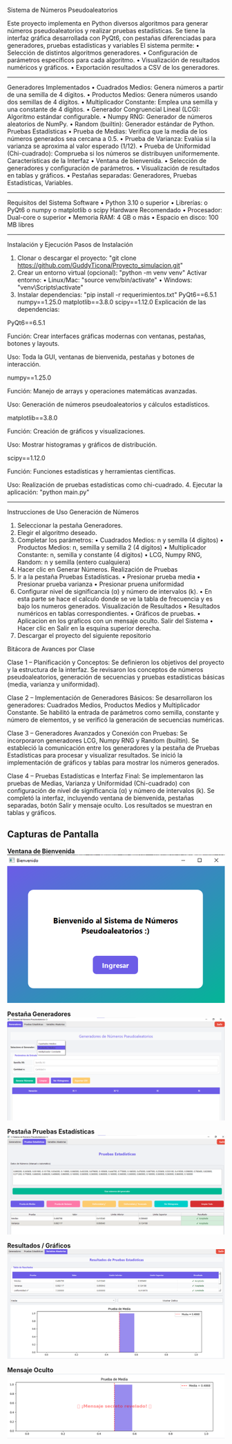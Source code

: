 Sistema de Números Pseudoaleatorios

Este proyecto implementa en Python diversos algoritmos para generar números pseudoaleatorios y realizar pruebas estadísticas.
Se tiene la interfaz gráfica desarrollada con PyQt6, con pestañas diferenciadas para generadores, pruebas estadísticas y variables
El sistema permite:
•	Selección de distintos algoritmos generadores.
•	Configuración de parámetros específicos para cada algoritmo.
•	Visualización de resultados numéricos y gráficos.
•	Exportación resultados a CSV de los generadores.

________________________________________
Generadores Implementados
•	Cuadrados Medios: Genera números a partir de una semilla de 4 dígitos.
•	Productos Medios: Genera números usando dos semillas de 4 dígitos.
•	Multiplicador Constante: Emplea una semilla y una constante de 4 dígitos.
•	Generador Congruencial Lineal (LCG): Algoritmo estándar configurable.
•	Numpy RNG: Generador de números aleatorios de NumPy.
•	Random (builtin): Generador estándar de Python.
Pruebas Estadísticas
•	Prueba de Medias: Verifica que la media de los números generados sea cercana a 0.5.
•	Prueba de Varianza: Evalúa si la varianza se aproxima al valor esperado (1/12).
•	Prueba de Uniformidad (Chi-cuadrado): Comprueba si los números se distribuyen uniformemente.
Características de la Interfaz
•	Ventana de bienvenida.
•	Selección de generadores y configuración de parámetros.
•	Visualización de resultados en tablas y gráficos.
•	Pestañas separadas: Generadores, Pruebas Estadísticas, Variables.
________________________________________
Requisitos del Sistema
Software
•	Python 3.10 o superior
•	Librerías:
o	PyQt6
o	numpy
o	matplotlib
o	scipy
Hardware Recomendado
•	Procesador: Dual-core o superior
•	Memoria RAM: 4 GB o más
•	Espacio en disco: 100 MB libres
________________________________________
Instalación y Ejecución
Pasos de Instalación
1.	Clonar o descargar el proyecto:
"git clone <https://github.com/GuddyTicona/Proyecto_simulacion.git>"
2.	Crear un entorno virtual (opcional):
"python -m venv venv"
Activar entorno:
•	Linux/Mac: "source venv/bin/activate"
•	Windows: "venv\Scripts\activate"
3.	Instalar dependencias:
"pip install -r requerimientos.txt"
PyQt6==6.5.1
numpy==1.25.0
matplotlib==3.8.0
scipy==1.12.0
Explicación de las dependencias:

PyQt6==6.5.1

Función: Crear interfaces gráficas modernas con ventanas, pestañas, botones y layouts.

Uso: Toda la GUI, ventanas de bienvenida, pestañas y botones de interacción.

numpy==1.25.0

Función: Manejo de arrays y operaciones matemáticas avanzadas.

Uso: Generación de números pseudoaleatorios y cálculos estadísticos.

matplotlib==3.8.0

Función: Creación de gráficos y visualizaciones.

Uso: Mostrar histogramas y gráficos de distribución.

scipy==1.12.0

Función: Funciones estadísticas y herramientas científicas.

Uso: Realización de pruebas estadísticas como chi-cuadrado.
4.	Ejecutar la aplicación:
"python main.py"
________________________________________
Instrucciones de Uso
Generación de Números
1.	Seleccionar la pestaña Generadores.
2.	Elegir el algoritmo deseado.
3.	Completar los parámetros:
•	Cuadrados Medios: n y semilla (4 dígitos)
•	Productos Medios: n, semilla y semilla 2 (4 dígitos)
•	Multiplicador Constante: n, semilla y constante (4 dígitos)
•	LCG, Numpy RNG, Random: n y semilla (entero cualquiera)
4.	Hacer clic en Generar Números.
Realización de Pruebas
1.	Ir a la pestaña Pruebas Estadísticas.
•   Presionar prueba media
•   Presionar prueba varianza
•   Presionar pruena uniformidad
2.	Configurar nivel de significancia (α) y número de intervalos (k).
•   En esta parte se hace el calculo donde se ve la tabla de frecuencia y es bajo los numeros generados.
Visualización de Resultados
•	Resultados numéricos en tablas correspondientes.
•	Gráficos de pruebas.
•	Aplicacion en los graficos con un mensaje oculto.
Salir del Sistema
•	Hacer clic en Salir en la esquina superior derecha.
3. Descargar el proyecto del siguiente repositorio

Bitácora de Avances por Clase

Clase 1 – Planificación y Conceptos:
Se definieron los objetivos del proyecto y la estructura de la interfaz. Se revisaron los conceptos de números pseudoaleatorios, generación de secuencias y pruebas estadísticas básicas (media, varianza y uniformidad).

Clase 2 – Implementación de Generadores Básicos:
Se desarrollaron los generadores: Cuadrados Medios, Productos Medios y Multiplicador Constante. Se habilitó la entrada de parámetros como semilla, constante y número de elementos, y se verificó la generación de secuencias numéricas.

Clase 3 – Generadores Avanzados y Conexión con Pruebas:
Se incorporaron generadores LCG, Numpy RNG y Random (builtin). Se estableció la comunicación entre los generadores y la pestaña de Pruebas Estadísticas para procesar y visualizar resultados. Se inició la implementación de gráficos y tablas para mostrar los números generados.

Clase 4 – Pruebas Estadísticas e Interfaz Final:
Se implementaron las pruebas de Medias, Varianza y Uniformidad (Chi-cuadrado) con configuración de nivel de significancia (α) y número de intervalos (k). Se completó la interfaz, incluyendo ventana de bienvenida, pestañas separadas, botón Salir y mensaje oculto. Los resultados se muestran en tablas y gráficos.
## Capturas de Pantalla

**Ventana de Bienvenida**  
![Bienvenida](capturas/bienvenida.png)

**Pestaña Generadores**  
![Generadores](capturas/generadores.png)

**Pestaña Pruebas Estadísticas**  
![Pruebas](capturas/pruebas.png)

**Resultados / Gráficos**  
![Resultados](capturas/resultados.png)

**Mensaje Oculto**  
![Mensaje](capturas/mensaje.png)
